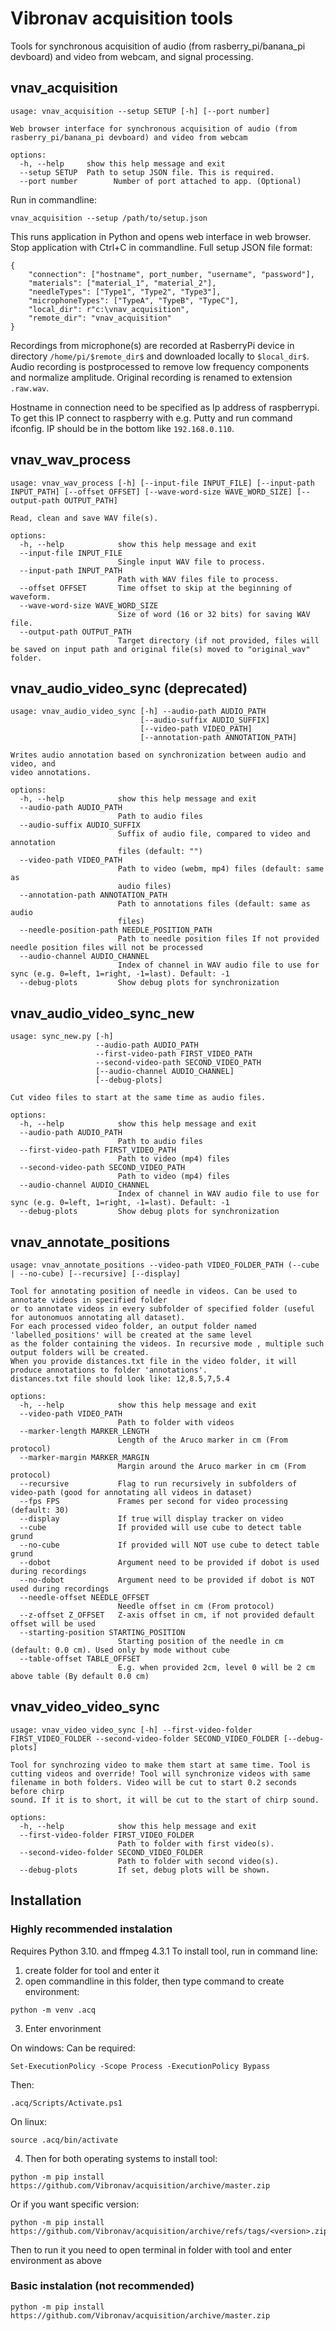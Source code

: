 # Vibronav acquisition tools

Tools for synchronous acquisition of audio (from rasberry_pi/banana_pi devboard) and video from webcam, and signal processing.

## vnav_acquisition

```commandline
usage: vnav_acquisition --setup SETUP [-h] [--port number]

Web browser interface for synchronous acquisition of audio (from
rasberry_pi/banana_pi devboard) and video from webcam

options:
  -h, --help     show this help message and exit
  --setup SETUP  Path to setup JSON file. This is required.
  --port number        Number of port attached to app. (Optional)
```

Run in commandline:
```commandline
vnav_acquisition --setup /path/to/setup.json
```
This runs application in Python and opens web interface in web browser. Stop application with Ctrl+C in commandline.
Full setup JSON file format:
```
{
    "connection": ["hostname", port_number, "username", "password"], 
    "materials": ["material_1", "material_2"],
    "needleTypes": ["Type1", "Type2", "Type3"],
    "microphoneTypes": ["TypeA", "TypeB", "TypeC"],
    "local_dir": r"c:\vnav_acquisition",
    "remote_dir": "vnav_acquisition"
}
```

Recordings from microphone(s) are recorded at RasberryPi device in directory `/home/pi/$remote_dir$` 
and downloaded locally to `$local_dir$`. Audio recording is postprocessed to
remove low frequency components and normalize amplitude. Original recording is renamed to extension `.raw.wav`.

Hostname in connection need to be specified as Ip address of raspberrypi. To get this IP connect to raspberry with e.g. Putty and run command ifconfig. IP should be in the bottom like `192.168.0.110`.

## vnav_wav_process

```
usage: vnav_wav_process [-h] [--input-file INPUT_FILE] [--input-path INPUT_PATH] [--offset OFFSET] [--wave-word-size WAVE_WORD_SIZE] [--output-path OUTPUT_PATH]

Read, clean and save WAV file(s).

options:
  -h, --help            show this help message and exit
  --input-file INPUT_FILE
                        Single input WAV file to process.
  --input-path INPUT_PATH
                        Path with WAV files file to process.
  --offset OFFSET       Time offset to skip at the beginning of waveform.
  --wave-word-size WAVE_WORD_SIZE
                        Size of word (16 or 32 bits) for saving WAV file.
  --output-path OUTPUT_PATH
                        Target directory (if not provided, files will be saved on input path and original file(s) moved to "original_wav" folder.

```

## vnav_audio_video_sync (deprecated)

```
usage: vnav_audio_video_sync [-h] --audio-path AUDIO_PATH
                             [--audio-suffix AUDIO_SUFFIX]
                             [--video-path VIDEO_PATH]
                             [--annotation-path ANNOTATION_PATH]

Writes audio annotation based on synchronization between audio and video, and
video annotations.

options:
  -h, --help            show this help message and exit
  --audio-path AUDIO_PATH
                        Path to audio files
  --audio-suffix AUDIO_SUFFIX
                        Suffix of audio file, compared to video and annotation
                        files (default: "")
  --video-path VIDEO_PATH
                        Path to video (webm, mp4) files (default: same as
                        audio files)
  --annotation-path ANNOTATION_PATH
                        Path to annotations files (default: same as audio
                        files)
  --needle-position-path NEEDLE_POSITION_PATH
                        Path to needle position files If not provided needle position files will not be processed
  --audio-channel AUDIO_CHANNEL
                        Index of channel in WAV audio file to use for sync (e.g. 0=left, 1=right, -1=last). Default: -1
  --debug-plots         Show debug plots for synchronization
```

## vnav_audio_video_sync_new

```
usage: sync_new.py [-h]
                   --audio-path AUDIO_PATH 
                   --first-video-path FIRST_VIDEO_PATH 
                   --second-video-path SECOND_VIDEO_PATH 
                   [--audio-channel AUDIO_CHANNEL] 
                   [--debug-plots]

Cut video files to start at the same time as audio files.

options:
  -h, --help            show this help message and exit
  --audio-path AUDIO_PATH
                        Path to audio files
  --first-video-path FIRST_VIDEO_PATH
                        Path to video (mp4) files
  --second-video-path SECOND_VIDEO_PATH
                        Path to video (mp4) files
  --audio-channel AUDIO_CHANNEL
                        Index of channel in WAV audio file to use for sync (e.g. 0=left, 1=right, -1=last). Default: -1
  --debug-plots         Show debug plots for synchronization
```

## vnav_annotate_positions
```
usage: vnav_annotate_positions --video-path VIDEO_FOLDER_PATH (--cube | --no-cube) [--recursive] [--display]

Tool for annotating position of needle in videos. Can be used to annotate videos in specified folder
or to annotate videos in every subfolder of specified folder (useful for autonomuos annotating all dataset).
For each processed video folder, an output folder named 'labelled_positions' will be created at the same level
as the folder containing the videos. In recursive mode , multiple such output folders will be created.
When you provide distances.txt file in the video folder, it will produce annotations to folder 'annotations'.
distances.txt file should look like: 12,8.5,7,5.4

options:
  -h, --help            show this help message and exit
  --video-path VIDEO_PATH
                        Path to folder with videos
  --marker-length MARKER_LENGTH
                        Length of the Aruco marker in cm (From protocol)
  --marker-margin MARKER_MARGIN
                        Margin around the Aruco marker in cm (From protocol)
  --recursive           Flag to run recursively in subfolders of video-path (good for annotating all videos in dataset)
  --fps FPS             Frames per second for video processing (default: 30)
  --display             If true will display tracker on video
  --cube                If provided will use cube to detect table grund
  --no-cube             If provided will NOT use cube to detect table grund
  --dobot               Argument need to be provided if dobot is used during recordings
  --no-dobot            Argument need to be provided if dobot is NOT used during recordings
  --needle-offset NEEDLE_OFFSET
                        Needle offset in cm (From protocol)
  --z-offset Z_OFFSET   Z-axis offset in cm, if not provided default offset will be used
  --starting-position STARTING_POSITION
                        Starting position of the needle in cm (default: 0.0 cm). Used only by mode without cube
  --table-offset TABLE_OFFSET
                        E.g. when provided 2cm, level 0 will be 2 cm above table (By default 0.0 cm)

```

## vnav_video_video_sync
```
usage: vnav_video_video_sync [-h] --first-video-folder FIRST_VIDEO_FOLDER --second-video-folder SECOND_VIDEO_FOLDER [--debug-plots]

Tool for synchrozing video to make them start at same time. Tool is cutting videos and override! Tool will synchronize videos with same filename in both folders. Video will be cut to start 0.2 seconds before chirp  
sound. If it is to short, it will be cut to the start of chirp sound.

options:
  -h, --help            show this help message and exit
  --first-video-folder FIRST_VIDEO_FOLDER
                        Path to folder with first video(s).
  --second-video-folder SECOND_VIDEO_FOLDER
                        Path to folder with second video(s).
  --debug-plots         If set, debug plots will be shown.
```


## Installation

### Highly recommended instalation

Requires Python 3.10. and ffmpeg 4.3.1 To install tool, run in command line:

1. create folder for tool and enter it
2. open commandline in this folder, then type command to create environment:
```commandline
python -m venv .acq
```

3. Enter envorinment

On windows:
Can be required:
```commandline
Set-ExecutionPolicy -Scope Process -ExecutionPolicy Bypass
```
Then:
```commandline
.acq/Scripts/Activate.ps1
```

On linux:
```commandline
source .acq/bin/activate
```

4. Then for both operating systems to install tool:

```commandline
python -m pip install https://github.com/Vibronav/acquisition/archive/master.zip
```
Or if you want specific version:
```commandline
python -m pip install https://github.com/Vibronav/acquisition/archive/refs/tags/<version>.zip
```

Then to run it you need to open terminal in folder with tool and enter environment as above

### Basic instalation (not recommended)

```commandline
python -m pip install https://github.com/Vibronav/acquisition/archive/master.zip
```
